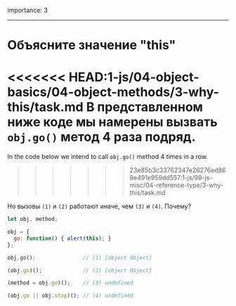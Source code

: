 importance: 3

---

# Объясните значение "this"

<<<<<<< HEAD:1-js/04-object-basics/04-object-methods/3-why-this/task.md
В представленном ниже коде мы намерены вызвать `obj.go()` метод 4 раза подряд.
=======
In the code below we intend to call `obj.go()` method 4 times in a row.
>>>>>>> 23e85b3c33762347e26276ed869e491e959dd557:1-js/99-js-misc/04-reference-type/3-why-this/task.md

Но вызовы `(1)` и `(2)` работают иначе, чем `(3)` и `(4)`. Почему?

```js run no-beautify
let obj, method;

obj = {
  go: function() { alert(this); }
};

obj.go();               // (1) [object Object]

(obj.go)();             // (2) [object Object]

(method = obj.go)();    // (3) undefined

(obj.go || obj.stop)(); // (4) undefined
```

